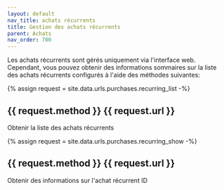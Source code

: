```yaml
---
layout: default
nav_title: achats récurrents
title: Gestion des achats récurrents
parent: Achats
nav_order: 700
---
```

Les achats récurrents sont gérés uniquement via l'interface web. Cependant, vous pouvez obtenir des informations sommaires sur la liste des achats récurrents configurés à l'aide des méthodes suivantes:

{% assign request = site.data.urls.purchases.recurring_list -%}
## {{ request.method }} {{ request.url }}

Obtenir la liste des achats récurrents

{% assign request = site.data.urls.purchases.recurring_show -%}
## {{ request.method }} {{ request.url }}

Obtenir des informations sur l'achat récurrent ID
